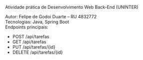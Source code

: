 Atividade prática de Desenvolvimento Web Back-End (UNINTER)

Autor: Felipe de Godoi Duarte – RU 4832772  
Tecnologias: Java, Spring Boot  
Endpoints principais:
- POST /api/tarefas
- GET /api/tarefas
- PUT /api/tarefas/{id}
- DELETE /api/tarefas/{id}
